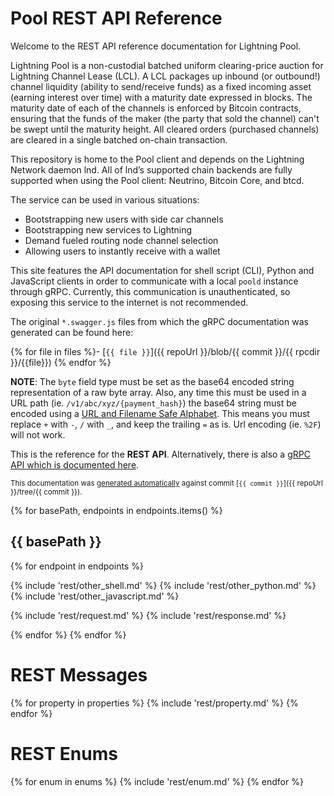 # Pool REST API Reference

Welcome to the REST API reference documentation for Lightning Pool.

Lightning Pool is a non-custodial batched uniform clearing-price auction for
Lightning Channel Lease (LCL). A LCL packages up inbound (or outbound!) channel
liquidity (ability to send/receive funds) as a fixed incoming asset (earning
interest over time) with a maturity date expressed in blocks. The maturity date
of each of the channels is enforced by Bitcoin contracts, ensuring that the
funds of the maker (the party that sold the channel) can't be swept until the
maturity height. All cleared orders (purchased channels) are cleared in a
single batched on-chain transaction.

This repository is home to the Pool client and depends on the Lightning Network
daemon lnd. All of lnd’s supported chain backends are fully supported when
using the Pool client: Neutrino, Bitcoin Core, and btcd.

The service can be used in various situations:

* Bootstrapping new users with side car channels
* Bootstrapping new services to Lightning
* Demand fueled routing node channel selection
* Allowing users to instantly receive with a wallet

This site features the API documentation for shell script (CLI), Python and
JavaScript clients in order to communicate with a local `poold` instance through
gRPC. Currently, this communication is unauthenticated, so exposing this service
to the internet is not recommended.

The original `*.swagger.js` files from which the gRPC documentation was generated
can be found here:

{% for file in files %}- [`{{ file }}`]({{ repoUrl }}/blob/{{ commit }}/{{ rpcdir }}/{{file}})
{% endfor %}

**NOTE**: The `byte` field type must be set as the base64 encoded string
representation of a raw byte array. Also, any time this must be used in a URL path
(ie. `/v1/abc/xyz/{payment_hash}`) the base64 string must be encoded using a
[URL and Filename Safe Alphabet](https://tools.ietf.org/html/rfc4648#section-5). This means you must replace `+` with `-`,
`/` with `_`, and keep the trailing `=` as is. Url encoding (ie. `%2F`) will not work.


This is the reference for the **REST API**. Alternatively, there is also a [gRPC
API which is documented here](#pool-grpc-api-reference).

<small>This documentation was
[generated automatically](https://github.com/lightninglabs/lightning-api) against commit
[`{{ commit }}`]({{ repoUrl }}/tree/{{ commit }}).</small>

{% for basePath, endpoints in endpoints.items() %}
## {{ basePath }}
{% for endpoint in endpoints %}

{% include 'rest/other_shell.md' %}
{% include 'rest/other_python.md' %}
{% include 'rest/other_javascript.md' %}

{% include 'rest/request.md' %}
{% include 'rest/response.md' %}

{% endfor %}
{% endfor %}

# REST Messages
{% for property in properties %}
{% include 'rest/property.md' %}
{% endfor %}

# REST Enums
{% for enum in enums %}
{% include 'rest/enum.md' %}
{% endfor %}
